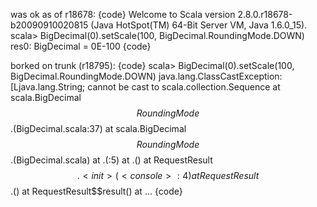 was ok as of r18678:
{code}
Welcome to Scala version 2.8.0.r18678-b20090910020815 (Java HotSpot(TM) 64-Bit Server VM, Java 1.6.0_15).
scala> BigDecimal(0).setScale(100, BigDecimal.RoundingMode.DOWN)
res0: BigDecimal = 0E-100
{code}

borked on trunk (r18795):
{code}
scala> BigDecimal(0).setScale(100, BigDecimal.RoundingMode.DOWN)
java.lang.ClassCastException: [Ljava.lang.String; cannot be cast to scala.collection.Sequence
                              at scala.BigDecimal$$RoundingMode$$.<init>(BigDecimal.scala:37)
                              at scala.BigDecimal$$RoundingMode$$.<clinit>(BigDecimal.scala)
                              at .<init>(<console>:5)
                              at .<clinit>(<console>)
                              at RequestResult$$.<init>(<console>:4)
                              at RequestResult$$.<clinit>(<console>)
                              at RequestResult$$result(<console>)
                              at ...
{code}

